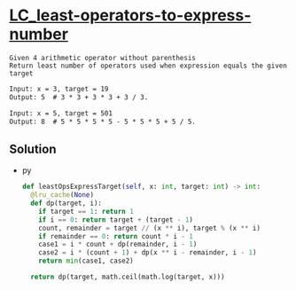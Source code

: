 # [LC_least-operators-to-express-number](https://leetcode.com/problems/least-operators-to-express-number)

```en
Given 4 arithmetic operator without parenthesis
Return least number of operators used when expression equals the given target
```

```txt
Input: x = 3, target = 19
Output: 5  # 3 * 3 + 3 * 3 + 3 / 3.

Input: x = 5, target = 501
Output: 8  # 5 * 5 * 5 * 5 - 5 * 5 * 5 + 5 / 5.
```

## Solution

* py

  ```py
  def leastOpsExpressTarget(self, x: int, target: int) -> int:
    @lru_cache(None)
    def dp(target, i):
      if target == 1: return 1
      if i == 0: return target + (target - 1)
      count, remainder = target // (x ** i), target % (x ** i)
      if remainder == 0: return count * i - 1
      case1 = i * count + dp(remainder, i - 1)
      case2 = i * (count + 1) + dp(x ** i - remainder, i - 1)
      return min(case1, case2)

    return dp(target, math.ceil(math.log(target, x)))
  ```
